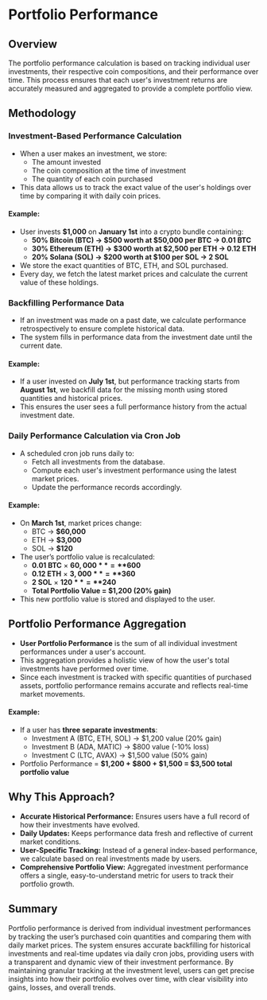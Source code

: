 # Portfolio Performance

## Overview
The portfolio performance calculation is based on tracking individual user investments, their respective coin compositions, and their performance over time. This process ensures that each user's investment returns are accurately measured and aggregated to provide a complete portfolio view.

## Methodology

### Investment-Based Performance Calculation
- When a user makes an investment, we store:
  - The amount invested
  - The coin composition at the time of investment
  - The quantity of each coin purchased
- This data allows us to track the exact value of the user's holdings over time by comparing it with daily coin prices.

#### Example:
- User invests **$1,000** on **January 1st** into a crypto bundle containing:
  - **50% Bitcoin (BTC) → $500 worth at $50,000 per BTC → 0.01 BTC**
  - **30% Ethereum (ETH) → $300 worth at $2,500 per ETH → 0.12 ETH**
  - **20% Solana (SOL) → $200 worth at $100 per SOL → 2 SOL**
- We store the exact quantities of BTC, ETH, and SOL purchased.
- Every day, we fetch the latest market prices and calculate the current value of these holdings.

### Backfilling Performance Data
- If an investment was made on a past date, we calculate performance retrospectively to ensure complete historical data.
- The system fills in performance data from the investment date until the current date.

#### Example:
- If a user invested on **July 1st**, but performance tracking starts from **August 1st**, we backfill data for the missing month using stored quantities and historical prices.
- This ensures the user sees a full performance history from the actual investment date.

### Daily Performance Calculation via Cron Job
- A scheduled cron job runs daily to:
  - Fetch all investments from the database.
  - Compute each user's investment performance using the latest market prices.
  - Update the performance records accordingly.

#### Example:
- On **March 1st**, market prices change:
  - BTC → **$60,000**
  - ETH → **$3,000**
  - SOL → **$120**
- The user’s portfolio value is recalculated:
  - **0.01 BTC** × **$60,000** = **$600**
  - **0.12 ETH** × **$3,000** = **$360**
  - **2 SOL** × **$120** = **$240**
  - **Total Portfolio Value = $1,200 (20% gain)**
- This new portfolio value is stored and displayed to the user.

## Portfolio Performance Aggregation
- **User Portfolio Performance** is the sum of all individual investment performances under a user's account.
- This aggregation provides a holistic view of how the user's total investments have performed over time.
- Since each investment is tracked with specific quantities of purchased assets, portfolio performance remains accurate and reflects real-time market movements.

#### Example:
- If a user has **three separate investments**:
  - Investment A (BTC, ETH, SOL) → $1,200 value (20% gain)
  - Investment B (ADA, MATIC) → $800 value (-10% loss)
  - Investment C (LTC, AVAX) → $1,500 value (50% gain)
- Portfolio Performance = **$1,200 + $800 + $1,500 = $3,500 total portfolio value**

## Why This Approach?
- **Accurate Historical Performance:** Ensures users have a full record of how their investments have evolved.
- **Daily Updates:** Keeps performance data fresh and reflective of current market conditions.
- **User-Specific Tracking:** Instead of a general index-based performance, we calculate based on real investments made by users.
- **Comprehensive Portfolio View:** Aggregated investment performance offers a single, easy-to-understand metric for users to track their portfolio growth.

## Summary
Portfolio performance is derived from individual investment performances by tracking the user’s purchased coin quantities and comparing them with daily market prices. The system ensures accurate backfilling for historical investments and real-time updates via daily cron jobs, providing users with a transparent and dynamic view of their investment performance. By maintaining granular tracking at the investment level, users can get precise insights into how their portfolio evolves over time, with clear visibility into gains, losses, and overall trends.
